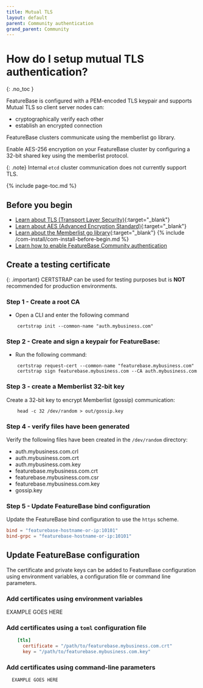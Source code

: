 ```yaml
---
title: Mutual TLS
layout: default
parent: Community authentication
grand_parent: Community
---
```


# How do I setup mutual TLS authentication?
{: .no_toc }

FeatureBase is configured with a PEM-encoded TLS keypair and supports Mutual TLS so client server nodes can:
* cryptographically verify each other
* establish an encrypted connection

FeatureBase clusters communicate using the memberlist go library.

Enable AES-256 encryption on your FeatureBase cluster by configuring a 32-bit shared key using the memberlist protocol.

{: .note}
Internal `etcd` cluster communication does not currently support TLS.

{% include page-toc.md %}

## Before you begin

* [Learn about TLS (Transport Layer Security)](https://en.wikipedia.org/wiki/Transport_Layer_Security){:target="_blank"}
* [Learn about AES (Advanced Encryption Standard)](https://en.wikipedia.org/wiki/Advanced_Encryption_Standard){:target="_blank"}
* [Learn about the Memberlist go library](https://pkg.go.dev/github.com/hashicorp/memberlist){:target="_blank"}
{% include /com-install/com-install-before-begin.md %}
* [Learn how to enable FeatureBase Community authentication](/docs/community/com-config-auth/com-config-tls-auth)

## Create a testing certificate

{: .important}
CERTSTRAP can be used for testing purposes but is **NOT** recommended for production environments.

<!--QUERY - What IS recommended for prod environments?? -->

### Step 1 - Create a root CA

* Open a CLI and enter the following command

```shell
    certstrap init --common-name "auth.mybusiness.com"
```

### Step 2 - Create and sign a keypair for FeatureBase:

<!-- QUERY -- is "mybusiness" required or is this a value the users can define?-->

* Run the following command:

```shell
    certstrap request-cert --common-name "featurebase.mybusiness.com"
    certstrap sign featurebase.mybusiness.com --CA auth.mybusiness.com
```

### Step 3 - create a Memberlist 32-bit key

Create a 32-bit key to encrypt Memberlist (gossip) communication:

```shell
    head -c 32 /dev/random > out/gossip.key
```

### Step 4 - verify files have been generated

Verify the following files have been created in the `/dev/random` directory:

* auth.mybusiness.com.crl
* auth.mybusiness.com.crt
* auth.mybusiness.com.key
* featurebase.mybusiness.com.crt
* featurebase.mybusiness.com.csr
* featurebase.mybusiness.com.key
* gossip.key

### Step 5 - Update FeatureBase bind configuration

Update the FeatureBase bind configuration to use the `https` scheme.


```toml
bind = "featurebase-hostname-or-ip:10101"
bind-grpc = "featurebase-hostname-or-ip:10101"
```

## Update FeatureBase configuration

The certificate and private keys can be added to FeatureBase configuration using environment variables, a configuration file or command line parameters.

### Add certificates using environment variables

EXAMPLE GOES HERE

### Add certificates using a `toml` configuration file

```toml
    [tls]
      certificate = "/path/to/featurebase.mybusiness.com.crt"
      key = "/path/to/featurebase.mybusiness.com.key"
```

### Add certificates using command-line parameters

```
  EXAMPLE GOES HERE
```
